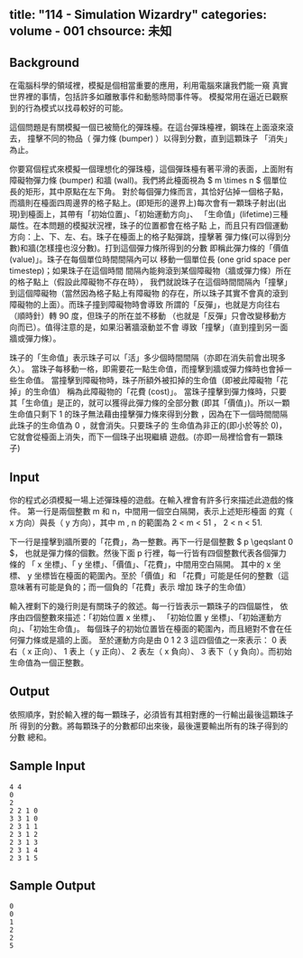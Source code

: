 title: "114 - Simulation Wizardry"
categories: volume - 001
chsource: 未知
---

## Background ##

在電腦科學的領域裡，模擬是個相當重要的應用，利用電腦來讓我們能一窺 真實世界裡的事情，包括許多如離散事件和動態時間事件等。 模擬常用在逼近已觀察到的行為模式以找尋較好的可能。

這個問題是有關模擬一個已被簡化的彈珠檯。在這台彈珠檯裡，鋼珠在上面滾來滾去， 撞擊不同的物品（ 彈力條 (bumper) ）以得到分數，直到這顆珠子 「消失」為止。

你要寫個程式來模擬一個理想化的彈珠檯，這個彈珠檯有著平滑的表面，上面附有障礙物彈力條 (bumper) 和牆 (wall)。我們將此檯面視為 $ m \times n $ 個單位長的矩形，其中原點在左下角。 對於每個彈力條而言，其恰好佔掉一個格子點，而牆則在檯面四周邊界的格子點上。(即矩形的邊界上)每次會有一顆珠子射出(出現)到檯面上，其帶有「初始位置」、「初始運動方向」、 「生命值」(lifetime)三種屬性。在本問題的模擬狀況裡，珠子的位置都會在格子點 上，而且只有四個運動方向：上、下、左、右。珠子在檯面上的格子點彈跳，撞擊著 彈力條(可以得到分數)和牆(怎樣撞也沒分數)。打到這個彈力條所得到的分數 即稱此彈力條的「價值 (value)」。珠子在每個單位時間間隔內可以 移動一個單位長 (one grid space per timestep)；如果珠子在這個時間 間隔內能夠滾到某個障礙物（牆或彈力條）所在的格子點上（假設此障礙物不存在時）， 我們就說珠子在這個時間間隔內「撞擊」到這個障礙物（當然因為格子點上有障礙物 的存在，所以珠子其實不會真的滾到障礙物的上面）。而珠子撞到障礙物時會導致 所謂的「反彈」，也就是方向往右（順時針）轉 90 度，但珠子的所在並不移動 （也就是「反彈」只會改變移動方向而已）。值得注意的是，如果沿著牆滾動並不會 導致「撞擊」（直到撞到另一面牆或彈力條）。

珠子的「生命值」表示珠子可以「活」多少個時間間隔（亦即在消失前會出現多久）。 當珠子每移動一格，即需要花一點生命值，而撞擊到牆或彈力條時也會掉一些生命值。 當撞擊到障礙物時，珠子所額外被扣掉的生命值（即被此障礙物「花掉」的生命值） 稱為此障礙物的「花費 (cost)」。 當珠子撞擊到彈力條時，只要其「生命值」是正的，就可以獲得此彈力條的全部分數 (即其「價值」)。所以一顆生命值只剩下 1 的珠子無法藉由撞擊彈力條來得到分數 ，因為在下一個時間間隔此珠子的生命值為 0 ，就會消失。只要珠子的 生命值為非正的(即小於等於 0)，它就會從檯面上消失，而下一個珠子出現繼續 遊戲。(亦即一局裡恰會有一顆珠子)

## Input ##

你的程式必須模擬一場上述彈珠檯的遊戲。在輸入裡會有許多行來描述此遊戲的條件。 第一行是兩個整數 m 和 n，中間用一個空白隔開，表示上述矩形檯面 的寬（ x 方向）與長（ y 方向），其中 m , n 的範圍為 2 < m < 51 ， 2 < n < 51.

下一行是撞擊到牆所要的「花費」，為一整數。再下一行是個整數 $ p \geqslant 0 $， 也就是彈力條的個數。然後下面 p 行裡，每一行皆有四個整數代表各個彈力條的 「 x 坐標」、「 y 坐標」、「價值」、「花費」，中間用空白隔開。 其中的 x 坐標、 y 坐標皆在檯面的範圍內。至於「價值」和 「花費」可能是任何的整數（這意味著有可能是負的；而一個負的「花費」表示 增加 珠子的生命值）

輸入裡剩下的幾行則是有關珠子的敘述。每一行皆表示一顆珠子的四個屬性， 依序由四個整數來描述：「初始位置 x 坐標」、 「初始位置 y 坐標」、「初始運動方向」、「初始生命值」。 每個珠子的初始位置皆在檯面的範圍內，而且絕對不會在任何彈力條或是牆的上面。 至於運動方向是由 0 1 2 3 這四個值之一來表示： 0 表右（ x 正向）、 1 表上（ y 正向）、 2 表左（ x 負向）、 3 表下（ y 負向）。而初始生命值為一個正整數。

## Output ##

依照順序，對於輸入裡的每一顆珠子，必須皆有其相對應的一行輸出最後這顆珠子所 得到的分數。將每顆珠子的分數都印出來後，最後還要輸出所有的珠子得到的分數 總和。

## Sample Input ##

	4 4
	0
	2
	2 2 1 0
	3 3 1 0
	2 3 1 1
	2 3 1 2
	2 3 1 3
	2 3 1 4
	2 3 1 5

## Sample Output ##

	0
	0
	1
	2
	2
	5
